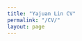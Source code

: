 ```yaml
---
title: "Yajuan Lin CV"
permalink: "/CV/"
layout: page
---
```


<object data="YLin_CV_Jan2023.pdf" width="1000" height="1000" type='application/pdf'></object>

